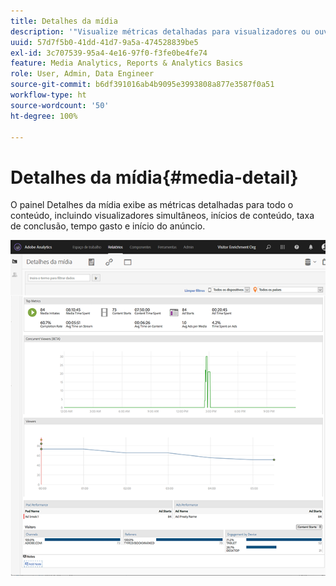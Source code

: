 ```yaml
---
title: Detalhes da mídia
description: '"Visualize métricas detalhadas para visualizadores ou ouvintes simultâneos, inícios de conteúdo, taxa de conclusão, tempo gasto e início do anúncio no painel Detalhes da mídia."'
uuid: 57d7f5b0-41dd-41d7-9a5a-474528839be5
exl-id: 3c707539-95a4-4e16-97f0-f3fe0be4fe74
feature: Media Analytics, Reports & Analytics Basics
role: User, Admin, Data Engineer
source-git-commit: b6df391016ab4b9095e3993808a877e3587f0a51
workflow-type: ht
source-wordcount: '50'
ht-degree: 100%

---
```


# Detalhes da mídia{#media-detail}

O painel Detalhes da mídia exibe as métricas detalhadas para todo o conteúdo, incluindo visualizadores simultâneos, inícios de conteúdo, taxa de conclusão, tempo gasto e início do anúncio.

![](assets/media_detail.png)
